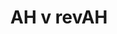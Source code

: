 ---
#This is just for you to quickly see what the file is - it can be anything you want
title: AH v revAH

#This must match the level for the page you want it to appear on
level: Additional

#This must match the category id for the table the table you wish this to appear in
category: comparisonofquestions

#This must match the subject you wish this to appear in
subject: Chemistry

#There should be an entry here for each column in the table you wish to populate:
'#': 2
Comparison Table:
   url: /chemistry/additional/RevAH to AH comparison.pdf
   link_text: 	AH v revAH Question Comparison
---